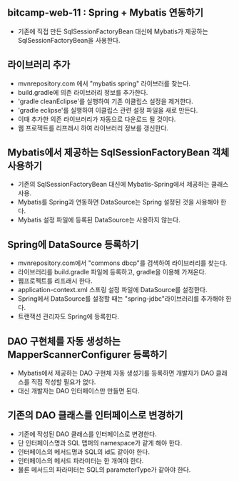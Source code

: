 ## bitcamp-web-11 : Spring + Mybatis 연동하기
- 기존에 직접 만든 SqlSessionFactoryBean 대신에 Mybatis가 제공하는 SqlSessionFactoryBean을 사용한다.

## 라이브러리 추가
- mvnrepository.com 에서 "mybatis spring" 라이브러를 찾는다.
- build.gradle에 의존 라이브러리 정보를 추가한다.
- 'gradle cleanEclipse'를 실행하여 기존 이클립스 설정을 제거한다.
- 'gradle eclipse'를 실행하여 이클립스 관련 설정 파일을 새로 만든다.
- 이때 추가한 의존 라이브러리가 자동으로 다운로드 될 것이다.
- 웹 프로젝트를 리프래시 하여 라이브러리 정보를 갱신한다. 

## Mybatis에서 제공하는 SqlSessionFactoryBean 객체 사용하기
- 기존의 SqlSessionFactoryBean 대신에 Mybatis-Spring에서 제공하는 클래스 사용.
- Mybatis를 Spring과 연동하면 DataSource는 Spring 설정된 것을 사용해야 한다.
- Mybatis 설정 파일에 등록된 DataSource는 사용하지 않는다.

## Spring에 DataSource 등록하기
- mvnrepository.com에서 "commons dbcp"를 검색하여 라이브러리를 찾는다.
- 라이브러리를 build.gradle 파일에 등록하고, gradle을 이용해 가져온다.
- 웹프로젝트를 리프래시 한다. 
- application-context.xml 스프링 설정 파일에 DataSource를 설정한다.
- Spring에서 DataSource를 설정할 때는 "spring-jdbc"라이브러리를 추가해야 한다.
- 트랜잭션 관리자도  Spring에 등록한다.

## DAO 구현체를 자동 생성하는 MapperScannerConfigurer 등록하기
- Mybatis에서 제공하는 DAO 구현체 자동 생성기를 등록하면 개발자가 DAO 클래스를 직접 작성할 필요가 없다.
- 대신 개발자는 DAO 인터페이스만 만들면 된다.

## 기존의 DAO 클래스를 인터페이스로 변경하기
- 기존에 작성된 DAO 클래스를 인터페이스로 변경한다.
- 단 인터페이스명과 SQL 맵퍼의 namespace가 같게 해야 한다.
- 인터페이스의 메서드명과 SQL의 id도 같아야 한다.
- 인터페이스의 메서드 파라미터는 한 개여야 한다. 
- 물론 메서드의 파라미터는 SQL의 parameterType가 같아야 한다.






